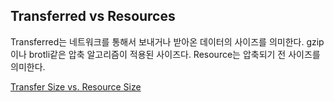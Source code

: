 ## Transferred vs Resources

Transferred는 네트워크를 통해서 보내거나 받아온 데이터의 사이즈를 의미한다. gzip 이나 brotli같은 압축 알고리즘이 적용된 사이즈다.
Resource는 압축되기 전 사이즈를 의미한다.

[Transfer Size vs. Resource Size](https://webperf.tips/tip/resource-size-vs-transfer-size/)